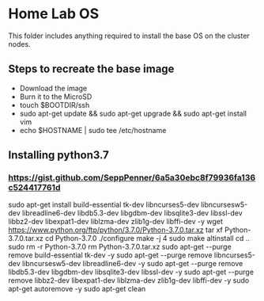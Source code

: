 # Home Lab OS

This folder includes anything required to install the base OS on the cluster nodes.

## Steps to recreate the base image

- Download the image  
- Burn it to the MicroSD
- touch $BOOTDIR/ssh
- sudo apt-get update && sudo apt-get upgrade && sudo apt-get install vim
- echo $HOSTNAME | sudo tee /etc/hostname

## Installing python3.7
### https://gist.github.com/SeppPenner/6a5a30ebc8f79936fa136c524417761d
sudo apt-get install build-essential tk-dev libncurses5-dev libncursesw5-dev libreadline6-dev libdb5.3-dev libgdbm-dev libsqlite3-dev libssl-dev libbz2-dev libexpat1-dev liblzma-dev zlib1g-dev libffi-dev -y
wget https://www.python.org/ftp/python/3.7.0/Python-3.7.0.tar.xz
tar xf Python-3.7.0.tar.xz
cd Python-3.7.0
./configure
make -j 4
sudo make altinstall
cd ..
sudo rm -r Python-3.7.0
rm Python-3.7.0.tar.xz
sudo apt-get --purge remove build-essential tk-dev -y
sudo apt-get --purge remove libncurses5-dev libncursesw5-dev libreadline6-dev -y
sudo apt-get --purge remove libdb5.3-dev libgdbm-dev libsqlite3-dev libssl-dev -y
sudo apt-get --purge remove libbz2-dev libexpat1-dev liblzma-dev zlib1g-dev libffi-dev -y
sudo apt-get autoremove -y
sudo apt-get clean

